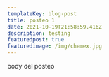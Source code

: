 ```yaml
---
templateKey: blog-post
title: posteo 1
date: 2021-10-19T21:58:59.416Z
description: testing
featuredpost: true
featuredimage: /img/chemex.jpg
---
```

body del posteo